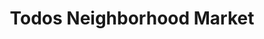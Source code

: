 ---
title: "Todos Neighborhood Market"
url: /woodbridge/todos-neighborhood-market/
shop: Supermarkt
---